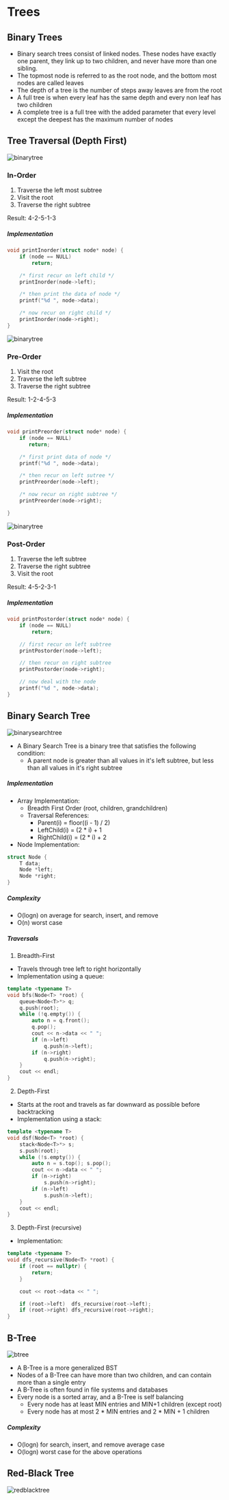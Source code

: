 Trees
=====

## Binary Trees
* Binary search trees consist of linked nodes. These nodes have exactly one parent, they link up to two children, and never have more than one sibling.
* The topmost node is referred to as the root node, and the bottom most nodes are called leaves
* The depth of a tree is the number of steps away leaves are from the root
* A full tree is when every leaf has the same depth and every non leaf has two children
* A complete tree is a full tree with the added parameter that every level except the deepest has the maximum number of nodes

## Tree Traversal (Depth First)
![binarytree](http://www.geeksforgeeks.org/wp-content/uploads/2009/06/tree12.gif)
### In-Order
1. Traverse the left most subtree
2. Visit the root
3. Traverse the right subtree

Result: 4-2-5-1-3

##### Implementation
```C++
void printInorder(struct node* node) {
	if (node == NULL)
		return;

	/* first recur on left child */
	printInorder(node->left);

	/* then print the data of node */
	printf("%d ", node->data);

	/* now recur on right child */
	printInorder(node->right);
}
```

![binarytree](http://www.geeksforgeeks.org/wp-content/uploads/2009/06/tree12.gif)
### Pre-Order
1. Visit the root
2. Traverse the left subtree
3. Traverse the right subtree

Result: 1-2-4-5-3

##### Implementation
```C++
void printPreorder(struct node* node) {
	if (node == NULL)
	   return;

	/* first print data of node */
	printf("%d ", node->data);

	/* then recur on left sutree */
	printPreorder(node->left);

	/* now recur on right subtree */
	printPreorder(node->right);

}
```

![binarytree](http://www.geeksforgeeks.org/wp-content/uploads/2009/06/tree12.gif)
### Post-Order
1. Traverse the left subtree
2. Traverse the right subtree
3. Visit the root

Result: 4-5-2-3-1

##### Implementation
```C++
void printPostorder(struct node* node) {
	if (node == NULL)
	 	return;

	// first recur on left subtree
	printPostorder(node->left);

	// then recur on right subtree
	printPostorder(node->right);

	// now deal with the node
	printf("%d ", node->data);
}
```


## Binary Search Tree
![binarysearchtree](http://proprogramming.org/wp-content/uploads/2015/07/binary-search-tree-c-.png)
* A Binary Search Tree is a binary tree that satisfies the following condition:
  * A parent node is greater than all values in it's left subtree, but less than all values in it's right subtree

##### Implementation
* Array Implementation:
  * Breadth First Order (root, children, grandchildren)
  * Traversal References:
    * Parent(i) = floor((i - 1) / 2)
    * LeftChild(i) = (2 * i) + 1
    * RightChild(i) = (2 * i) + 2
* Node Implementation:
```C++
struct Node {
	T data;
	Node *left;
	Node *right;
}
```

##### Complexity
* O(logn) on average for search, insert, and remove
* O(n) worst case

##### Traversals
1. Breadth-First
  * Travels through tree left to right horizontally
  * Implementation using a queue:
```C++
template <typename T>
void bfs(Node<T> *root) {
	queue<Node<T>*> q;
	q.push(root);
	while (!q.empty()) {
		auto n = q.front();
		q.pop();
		cout << n->data << " ";
		if (n->left)
			q.push(n->left);
		if (n->right)
			q.push(n->right);
	}
	cout << endl;
}
```
2. Depth-First
  * Starts at the root and travels as far downward as possible before backtracking
  * Implementation using a stack:
```C++
template <typename T>
void dsf(Node<T> *root) {
	stack<Node<T>*> s;
	s.push(root);
	while (!s.empty()) {
		auto n = s.top(); s.pop();
        cout << n->data << " ";
        if (n->right)
        	s.push(n->right);
        if (n->left)
        	s.push(n->left);
	}
	cout << endl;
}
```
3. Depth-First (recursive)
  * Implementation:
```C++
template <typename T>
void dfs_recursive(Node<T> *root) {
	if (root == nullptr) {
	 	return;
	}

	cout << root->data << " ";

	if (root->left)  dfs_recursive(root->left);
	if (root->right) dfs_recursive(root->right);
}
```

## B-Tree
![btree](http://flylib.com/books/2/300/1/html/2/images/17fig34.jpg)
* A B-Tree is a more generalized BST
* Nodes of a B-Tree can have more than two children, and can contain more than a single entry
* A B-Tree is often found in file systems and databases
* Every node is a sorted array, and a B-Tree is self balancing
  * Every node has at least MIN entries and MIN+1 children (except root)
  * Every node has at most 2 * MIN entries and 2 * MIN + 1 children

##### Complexity
* O(logn) for search, insert, and remove average case
* O(logn) worst case for the above operations


## Red-Black Tree
![redblacktree](http://d1gjlxt8vb0knt.cloudfront.net//wp-content/uploads/RedBlackTree.png)


